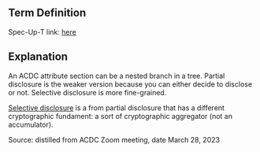 ## Term Definition

Spec-Up-T link: <a href='https://weboftrust.github.io/WOT-terms/docs/glossary/partial-disclosure'>here</a>

## Explanation
An ACDC attribute section can be a nested branch in a tree. Partial disclosure is the weaker version because you can either decide to disclose or not. Selective disclosure is more fine-grained.

[Selective disclosure](selective-disclosure) is a from partial disclosure that has a different cryptographic fundament: a sort of cryptographic aggregator (not an accumulator). 

Source: distilled from ACDC Zoom meeting, date March 28, 2023